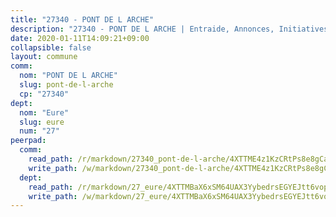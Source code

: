 ```yaml
---
title: "27340 - PONT DE L ARCHE"
description: "27340 - PONT DE L ARCHE | Entraide, Annonces, Initiatives"
date: 2020-01-11T14:09:21+09:00
collapsible: false
layout: commune
comm:
  nom: "PONT DE L ARCHE"
  slug: pont-de-l-arche
  cp: "27340"
dept:
  nom: "Eure"
  slug: eure
  num: "27"
peerpad:
  comm:
    read_path: /r/markdown/27340_pont-de-l-arche/4XTTME4z1KzCRtPs8e8gCaVN2WNKgd674ct834soQi1qAp6oj
    write_path: /w/markdown/27340_pont-de-l-arche/4XTTME4z1KzCRtPs8e8gCaVN2WNKgd674ct834soQi1qAp6oj-K3TgUP3H1GaThbKDoDgEhmxoagaSWsGp2ZdAcv59o1TopBwaowzNarvJEYjo94PdLR5eKsv32JMFiMaapfu8RGQChsR38mLfuLz8dgWcuasWNsD8mzKK9iWUqBYT1jKN8Q163uGV
  dept:
    read_path: /r/markdown/27_eure/4XTTMBaX6xSM64UAX3YybedrsEGYEJtt6vopdQsPEFtGijgwg
    write_path: /w/markdown/27_eure/4XTTMBaX6xSM64UAX3YybedrsEGYEJtt6vopdQsPEFtGijgwg-K3TgUmjy61Gu7ZFzjoVmiacXP2Rc4pq6sxVCYUX3mFQZWQw9yCKsEoAMagtuW4jJTYhK96DsWW4cPmZLagvQNZ34BscGcu4btrtJibt18c1mpqofaWe6Q3RartDiuMTjY7NrsH4r
---
```


